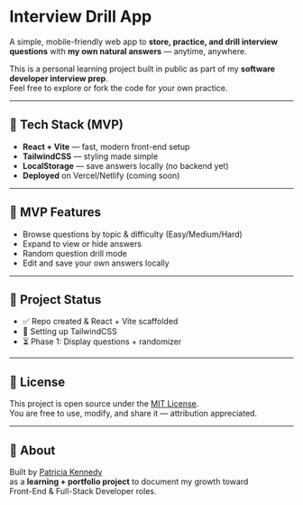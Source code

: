 # Interview Drill App

A simple, mobile-friendly web app to **store, practice, and drill interview questions** with **my own natural answers** — anytime, anywhere.  

This is a personal learning project built in public as part of my **software developer interview prep**.  
Feel free to explore or fork the code for your own practice.  

---

## 🚀 Tech Stack (MVP)

- **React + Vite** — fast, modern front-end setup  
- **TailwindCSS** — styling made simple  
- **LocalStorage** — save answers locally (no backend yet)  
- **Deployed** on Vercel/Netlify (coming soon)

---

## 🎯 MVP Features

- Browse questions by topic & difficulty (Easy/Medium/Hard)  
- Expand to view or hide answers  
- Random question drill mode  
- Edit and save your own answers locally  

---

## 📌 Project Status

- ✅ Repo created & React + Vite scaffolded  
- 🔄 Setting up TailwindCSS  
- ⏳ Phase 1: Display questions + randomizer

---

## 📝 License

This project is open source under the [MIT License](LICENSE).  
You are free to use, modify, and share it — attribution appreciated.

---

## 👤 About

Built by [Patricia Kennedy](https://github.com/patckennedy)  
as a **learning + portfolio project** to document my growth toward  
Front-End & Full-Stack Developer roles.
